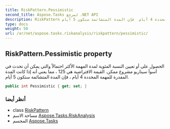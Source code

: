 ```yaml
---
title: RiskPattern.Pessimistic
second_title: Aspose.Tasks لمرجع .NET API
description: RiskPattern ملكية. الحصول على أو تعيين النسبة المئوية لمدة المهمة الأكثر احتمالاً والتي يمكن أن تحدث في أسوأ سيناريو مشروع ممكن. القيمة الافتراضية هي 125  مما يعني أنه إذا كانت المدة المقدرة للمهمة المحددة 4 أيام  فإن المدة المتشائمة ستكون 5 أيام.
type: docs
weight: 50
url: /ar/net/aspose.tasks.riskanalysis/riskpattern/pessimistic/
---
```

## RiskPattern.Pessimistic property

الحصول على أو تعيين النسبة المئوية لمدة المهمة الأكثر احتمالاً والتي يمكن أن تحدث في أسوأ سيناريو مشروع ممكن. القيمة الافتراضية هي 125 ، مما يعني أنه إذا كانت المدة المقدرة للمهمة المحددة 4 أيام ، فإن المدة المتشائمة ستكون 5 أيام.

```csharp
public int Pessimistic { get; set; }
```

### أنظر أيضا

* class [RiskPattern](../)
* مساحة الاسم [Aspose.Tasks.RiskAnalysis](../../riskpattern/)
* المجسم [Aspose.Tasks](../../../)


